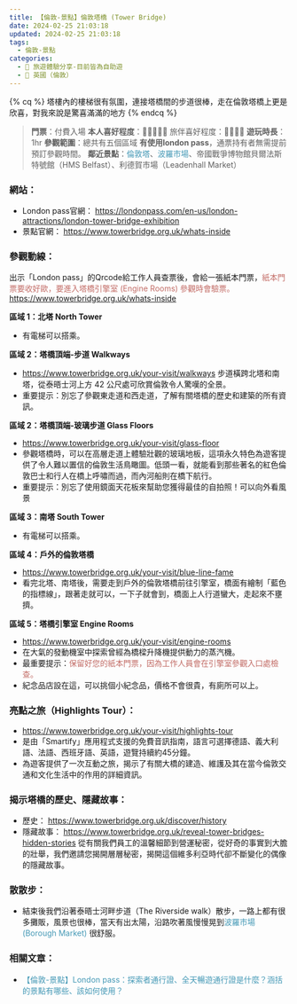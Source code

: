 ```yaml
---
title: 【倫敦-景點】倫敦塔橋 (Tower Bridge)
date: 2024-02-25 21:03:18
updated: 2024-02-25 21:03:18
tags:
  - 倫敦-景點
categories: 
  - 🌴 旅遊體驗分享-目前皆為自助遊
  - 🥥 英國（倫敦） 
---
```

{% cq %} 塔樓內的樓梯很有氛圍，連接塔橋間的步道很棒，走在倫敦塔橋上更是欣喜，對我來說是驚喜滿滿的地方 {% endcq %}
>**門票**：付費入場
>**本人喜好程度**：🌝🌝🌝🌝🌛 旅伴喜好程度：🌝🌝🌝🌝
>**遊玩時長**：1hr 
>**參觀範圍**：總共有五個區域
>**有使用london pass**，通票持有者無需提前預訂參觀時間。
>**鄰近景點**：<font color=#4599B6>倫敦塔</font>、<font color=#4599B6>波羅市場</font>、帝國戰爭博物館貝爾法斯特號館（HMS Belfast）、利德賀市場（Leadenhall Market）

<!-- more -->

### 網站：
 + London pass官網：
https://londonpass.com/en-us/london-attractions/london-tower-bridge-exhibition
 + 景點官網：
 https://www.towerbridge.org.uk/whats-inside

### 參觀動線：
出示「London pass」的Qrcode給工作人員查票後，會給一張紙本門票，<font color=#c36d67>紙本門票要收好歐，要進入塔橋引擎室 (Engine Rooms) 參觀時會驗票。</font>
https://www.towerbridge.org.uk/whats-inside

**區域 1：北塔 North Tower**
+ 有電梯可以搭乘。

**區域 2：塔橋頂端-步道 Walkways**
+ https://www.towerbridge.org.uk/your-visit/walkways
步道橫跨北塔和南塔，從泰晤士河上方 42 公尺處可欣賞倫敦令人驚嘆的全景。
+ 重要提示：別忘了參觀東走道和西走道，了解有關塔橋的歷史和建築的所有資訊。

**區域 2：塔橋頂端-玻璃步道 Glass Floors**
+ https://www.towerbridge.org.uk/your-visit/glass-floor
+ 參觀塔橋時，可以在高層走道上體驗壯觀的玻璃地板，這項永久特色為遊客提供了令人難以置信的倫敦生活鳥瞰圖。低頭一看，就能看到那些著名的紅色倫敦巴士和行人在橋上呼嘯而過，而內河船則在橋下航行。
+ 重要提示：別忘了使用鏡面天花板來幫助您獲得最佳的自拍照！可以向外看風景

**區域 3：南塔 South Tower**
+ 有電梯可以搭乘。

**區域 4：戶外的倫敦塔橋**
+ https://www.towerbridge.org.uk/your-visit/blue-line-fame
+ 看完北塔、南塔後，需要走到戶外的倫敦塔橋前往引擎室，橋面有繪制「藍色的指標線」，跟著走就可以，一下子就會到，橋面上人行道蠻大，走起來不壅擠。

**區域 5：塔橋引擎室 Engine Rooms**
+ https://www.towerbridge.org.uk/your-visit/engine-rooms
+ 在大氣的發動機室中探索曾經為橋樑升降機提供動力的蒸汽機。
+ 最重要提示：<font color=#c36d67>保留好您的紙本門票，因為工作人員會在引擎室參觀入口處檢查。</font>
+ 紀念品店設在這，可以挑個小紀念品，價格不會很貴，有廁所可以上。

### 亮點之旅（Highlights Tour）：
+ https://www.towerbridge.org.uk/your-visit/highlights-tour
+ 是由「Smartify」應用程式支援的免費音訊指南，語言可選擇德語、義大利語、法語、西班牙語、英語，遊覽持續約45分鐘。
+ 為遊客提供了一次互動之旅，揭示了有關大橋的建造、維護及其在當今倫敦交通和文化生活中的作用的詳細資訊。

### 揭示塔橋的歷史、隱藏故事：
+ 歷史：
https://www.towerbridge.org.uk/discover/history
+ 隱藏故事：
https://www.towerbridge.org.uk/reveal-tower-bridges-hidden-stories
從有關我們員工的溫馨細節到營運秘密，從好奇的事實到大膽的壯舉，我們邀請您揭開層層秘密，揭開這個維多利亞時代卻不斷變化的偶像的隱藏故事。

### 散散步：
+ 結束後我們沿著泰晤士河畔步道（The Riverside walk）散步，一路上都有很多攤販，風景也很棒，當天有出太陽，沿路吹著風慢慢晃到<font color=#4599B6>波羅市場(Borough Market) </font>很舒服。

### 相關文章：
+ <font color=#4599B6>【倫敦-景點】London pass：探索者通行證、全天暢遊通行證是什麼？涵括的景點有哪些、該如何使用？</font> 